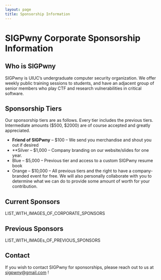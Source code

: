 ```yaml
---
layout: page
title: Sponsorship Information
---
```


# SIGPwny Corporate Sponsorship Information

## Who is SIGPwny
SIGPwny is UIUC’s undergraduate computer security organization. We offer weekly public training sessions to students, and have an adjacent group of senior members who play CTF and research vulnerabilities in critical software.

## Sponsorship Tiers
Our sponsorship tiers are as follows. Every tier includes the previous tiers. Intermediate amounts ($500, $2000) are of course accepted and greatly appreciated.
* **Friend of SIGPwny** – $100 – We send you merchandise and shout you out if desired
* **Silver – $1,000 – Company branding on our website/slides for one year.
* Blue – $5,000 – Previous tier and access to a custom SIGPwny resume book
* Orange – $10,000 – All previous tiers and the right to have a company-branded event for free. We will also personally collaborate with you to determine what we can do to provide some amount of worth for your contribution.

## Current Sponsors
LIST_WITH_IMAGES_OF_CORPORATE_SPONSORS

## Previous Sponsors
LIST_WITH_IMAGEs_OF_PREVIOUS_SPONSORS

## Contact
If you wish to contact SIGPwny for sponsorships, please reach out to us at [sigpwny@gmail.com](mailto:sigpwny@gmail.com) !